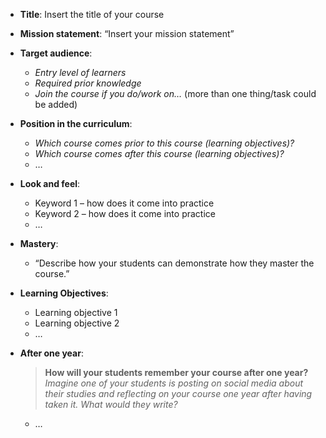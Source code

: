 * **Title**: Insert the title of your course
* **Mission statement**: “Insert your mission statement”
* **Target audience**:

  * *Entry level of learners*
  * *Required prior knowledge*
  * *Join the course if you do/work on…* (more than one thing/task could be added)
* **Position in the curriculum**:

  * *Which course comes prior to this course (learning objectives)?*
  * *Which course comes after this course (learning objectives)?*
  * …
* **Look and feel**:

  * Keyword 1 – how does it come into practice
  * Keyword 2 – how does it come into practice
  * …
* **Mastery**:

  * “Describe how your students can demonstrate how they master the course.”
* **Learning Objectives**:

  * Learning objective 1
  * Learning objective 2
  * …
* **After one year**:

  > **How will your students remember your course after one year?**
  > *Imagine one of your students is posting on social media about their studies and reflecting on your course one year after having taken it. What would they write?*

  * …
